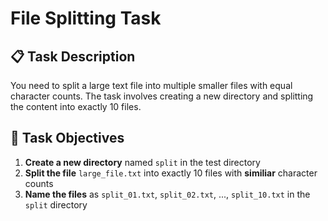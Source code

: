 # File Splitting Task

## 📋 Task Description

You need to split a large text file into multiple smaller files with equal character counts. The task involves creating a new directory and splitting the content into exactly 10 files.

## 🎯 Task Objectives

1. **Create a new directory** named `split` in the test directory
2. **Split the file** `large_file.txt` into exactly 10 files with **similiar** character counts
3. **Name the files** as `split_01.txt`, `split_02.txt`, ..., `split_10.txt` in the `split` directory

